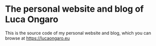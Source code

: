 # The personal website and blog of Luca Ongaro

This is the source code of my personal website and blog, which you can browse at
https://lucaongaro.eu
